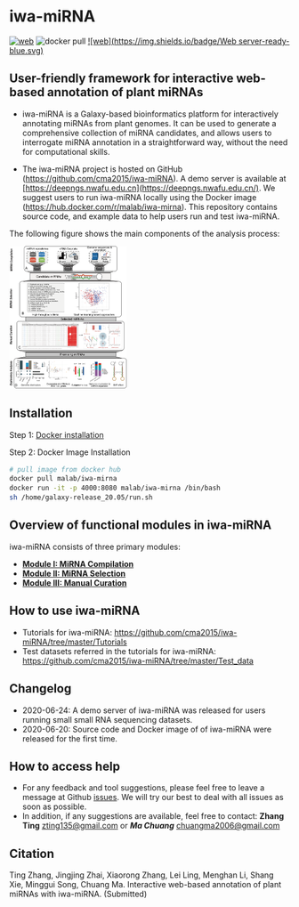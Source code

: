 

# iwa-miRNA

[![web](https://img.shields.io/badge/docker-ready-yellow.svg)](https://hub.docker.com/r/malab/iwa-mirna/) ![docker pull](https://img.shields.io/docker/pulls/malab/iwa-mirna.svg) [![web](https://img.shields.io/badge/Web server-ready-blue.svg)](https://deepngs.nwafu.edu.cn/) 

## User-friendly framework for interactive web-based annotation of plant miRNAs

- iwa-miRNA is a Galaxy-based bioinformatics platform for interactively annotating miRNAs from plant genomes. It can be used to generate a comprehensive collection of miRNA candidates, and allows users to interrogate miRNA annotation in a straightforward way, without the need for computational skills.

- The iwa-miRNA project is hosted on GitHub (https://github.com/cma2015/iwa-miRNA). A demo server is available at [https://deepngs.nwafu.edu.cn](https://deepngs.nwafu.edu.cn/). We suggest users to run iwa-miRNA locally using the Docker image (https://hub.docker.com/r/malab/iwa-mirna). This repository contains source code, and example data to help users run and test iwa-miRNA.

The following figure shows the main components of the analysis process:

<img src="assets/img/Graphical_summary.png" alt="Graphical summary of iwa-miRNA" style="zoom:25%">

## Installation

Step 1: [Docker installation](https://github.com/cma2015/PEA/blob/master/tutorial/docker_installation.md)

Step 2: Docker Image Installation

```bash
# pull image from docker hub
docker pull malab/iwa-mirna
docker run -it -p 4000:8080 malab/iwa-mirna /bin/bash
sh /home/galaxy-release_20.05/run.sh
```

## Overview of functional modules in iwa-miRNA

iwa-miRNA consists of three primary modules: 

- [**Module I: MiRNA Compilation**](Tutorials/ModuleI.md)
- [**Module II: MiRNA Selection**](Tutorials/ModuleII.md)
- [**Module III: Manual Curation**](Tutorials/ModuleIII.md)

## How to use iwa-miRNA

- Tutorials for iwa-miRNA: https://github.com/cma2015/iwa-miRNA/tree/master/Tutorials
- Test datasets referred in the tutorials for iwa-miRNA: https://github.com/cma2015/iwa-miRNA/tree/master/Test_data

## Changelog

- 2020-06-24: A demo server of iwa-miRNA was released for users running small small RNA sequencing datasets.
- 2020-06-20: Source code and Docker image of of iwa-miRNA were released for the first time.

## How to access help

- For any feedback and tool suggestions, please feel free to leave a message at Github [issues](https://github.com/cma2015/iwa-miRNA/issues). We will try our best to deal with all issues as soon as possible.
- In addition, if any suggestions are available, feel free to contact: **Zhang Ting** [zting135@gmail.com](mailto:zting135@gmail.com) or ***Ma Chuang*** [chuangma2006@gmail.com](mailto:chuangma2006@gmail.com)

## Citation

Ting Zhang, Jingjing Zhai, Xiaorong Zhang, Lei Ling, Menghan Li, Shang Xie, Minggui Song, Chuang Ma. Interactive web-based annotation of plant miRNAs with iwa-miRNA. (Submitted)